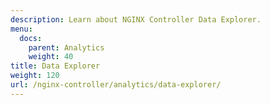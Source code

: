 ```yaml
---
description: Learn about NGINX Controller Data Explorer.
menu:
  docs:
    parent: Analytics
    weight: 40
title: Data Explorer
weight: 120
url: /nginx-controller/analytics/data-explorer/
---
```


